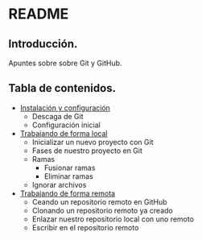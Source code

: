 # README

## Introducción.

Apuntes sobre sobre Git y GitHub.


## Tabla de contenidos.

- [Instalación y configuración](git_install.md)
    - Descaga de Git
    - Configuración inicial
- [Trabajando de forma local](git_local.md)
    - Inicializar un nuevo proyecto con Git
    - Fases de nuestro proyecto en Git
    - Ramas
        - Fusionar ramas
        - Eliminar ramas
    - Ignorar archivos
- [Trabajando de forma remota](git_remote.md)
    - Ceando un repositorio remoto en GitHub
    - Clonando un repositorio remoto ya creado
    - Enlazar nuestro repositorio local con uno remoto
    - Escribir en el repositorio remoto
